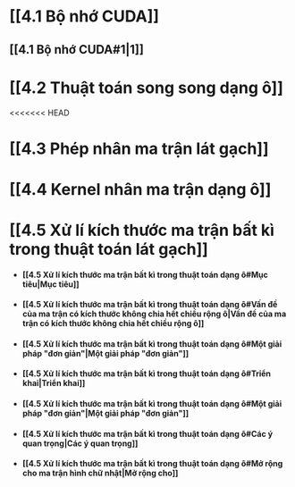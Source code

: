 # [[4.1 Bộ nhớ CUDA]]

## [[4.1 Bộ nhớ CUDA#1|1]]
# [[4.2 Thuật toán song song dạng ô]]
<<<<<<< HEAD
# [[4.3 Phép nhân ma trận lát gạch]]
# [[4.4 Kernel nhân ma trận dạng ô]]
# [[4.5 Xử lí kích thước ma trận bất kì trong thuật toán lát gạch]]

- #### [[4.5 Xử lí kích thước ma trận bất kì trong thuật toán dạng ô#Mục tiêu|Mục tiêu]]
- #### [[4.5 Xử lí kích thước ma trận bất kì trong thuật toán dạng ô#Vấn đề của ma trận có kích thước không chia hết chiều rộng ô|Vấn đề của ma trận có kích thước không chia hết chiều rộng ô]]
- #### [[4.5 Xử lí kích thước ma trận bất kì trong thuật toán dạng ô#Một giải pháp "đơn giản"|Một giải pháp "đơn giản"]]
- #### [[4.5 Xử lí kích thước ma trận bất kì trong thuật toán dạng ô#Triển khai|Triển khai]]
- #### [[4.5 Xử lí kích thước ma trận bất kì trong thuật toán dạng ô#Một giải pháp "đơn giản"|Một giải pháp "đơn giản"]]
- #### [[4.5 Xử lí kích thước ma trận bất kì trong thuật toán dạng ô#Các ý quan trọng|Các ý quan trọng]]
- #### [[4.5 Xử lí kích thước ma trận bất kì trong thuật toán dạng ô#Mở rộng cho ma trận hình chữ nhật|Mở rộng cho]]


